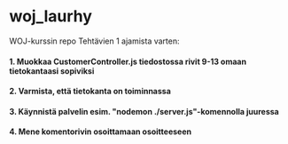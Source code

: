 # woj_laurhy
WOJ-kurssin repo
Tehtävien 1 ajamista varten:
#### 1. Muokkaa CustomerController.js tiedostossa rivit 9-13 omaan tietokantaasi sopiviksi
#### 2. Varmista, että tietokanta on toiminnassa
####  3. Käynnistä palvelin esim. "nodemon ./server.js"-komennolla juuressa
####  4. Mene komentorivin osoittamaan osoitteeseen
